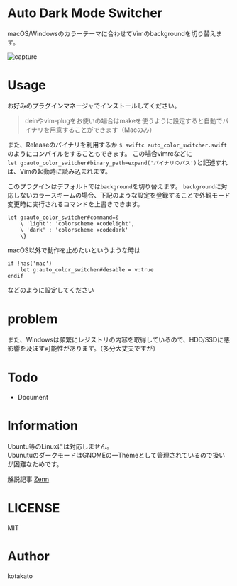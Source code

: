 # Auto Dark Mode Switcher
macOS/Windowsのカラーテーマに合わせてVimのbackgroundを切り替えます。

![capture](https://github.com/kato-k/assets/blob/master/capture.gif?raw=true)

# Usage
お好みのプラグインマネージャでインストールしてください。  

> deinやvim-plugをお使いの場合はmakeを使うように設定すると自動でバイナリを用意することができます（Macのみ）  

また、Releaseのバイナリを利用するか 
`$ swiftc auto_color_switcher.swift`のようにコンパイルをすることもできます。
この場合vimrcなどに  
`let g:auto_color_switcher#binary_path=expand('バイナリのパス')`と記述すれば、Vimの起動時に読み込まれます。  

このプラグインはデフォルトでは`background`を切り替えます。
`background`に対応しないカラースキームの場合、下記のような設定を登録することで外観モード変更時に実行されるコマンドを上書きできます。
```
let g:auto_color_switcher#command={
    \ 'light': 'colorscheme xcodelight',
    \ 'dark' : 'colorscheme xcodedark'
    \}
```

macOS以外で動作を止めたいというような時は
```
if !has('mac')
    let g:auto_color_switcher#desable = v:true
endif
```
などのように設定してください

# problem
また、Windowsは頻繁にレジストリの内容を取得しているので、HDD/SSDに悪影響を及ぼす可能性があります。（多分大丈夫ですが）  

# Todo
- Document

# Information
Ubuntu等のLinuxには対応しません。  
UbunutuのダークモードはGNOMEの一Themeとして管理されているので扱いが困難なためです。  

解説記事 [Zenn](https://zenn.dev/kato_k/articles/3f1abb1f83419e)

# LICENSE
MIT

# Author
kotakato
